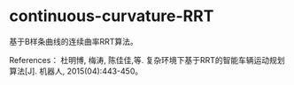 # continuous-curvature-RRT
基于B样条曲线的连续曲率RRT算法。


References：
杜明博, 梅涛, 陈佳佳,等. 复杂环境下基于RRT的智能车辆运动规划算法[J]. 机器人, 2015(04):443-450。
